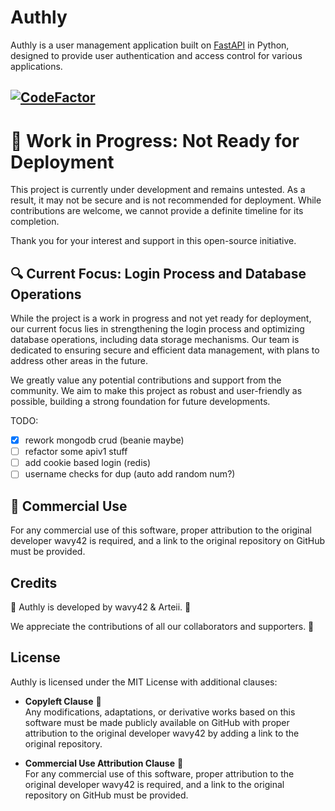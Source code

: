 # Authly

Authly is a user management application built on [FastAPI](https://fastapi.tiangolo.com/) in Python, designed to provide user authentication and access control for various applications.

[![CodeFactor](https://www.codefactor.io/repository/github/wavy42/authly/badge)](https://www.codefactor.io/repository/github/wavy42/authly)
---

# 🚧 Work in Progress: Not Ready for Deployment

This project is currently under development and remains untested. As a result, it may not be secure and is not recommended for deployment. While contributions are welcome, we cannot provide a definite timeline for its completion.

Thank you for your interest and support in this open-source initiative.

## 🔍 Current Focus: Login Process and Database Operations

While the project is a work in progress and not yet ready for deployment, our current focus lies in strengthening the login process and optimizing database operations, including data storage mechanisms. Our team is dedicated to ensuring secure and efficient data management, with plans to address other areas in the future.

We greatly value any potential contributions and support from the community. We aim to make this project as robust and user-friendly as possible, building a strong foundation for future developments.

TODO:

- [x] rework mongodb crud (beanie maybe)
- [ ] refactor some apiv1 stuff
- [ ] add cookie based login (redis)
- [ ] username checks for dup (auto add random num?)

## 💼 Commercial Use

For any commercial use of this software, proper attribution to the original developer wavy42 is required, and a link to the original repository on GitHub must be provided.

<!-- ## Table of Contents

- [Installation](#installation)
- [Usage](#usage)
- [Features](#features)
- [Contributing](#contributing)
- [Testing](#testing)
- [Credits](#credits)
- [License](#license)

## Installation

To set up Authly, please follow the instructions in the [Installation Guide](https://github.com/wavy42/authly/wiki/Installation-Guide) in our GitHub wiki.

For more detailed instructions and options, please refer to the same guide.

## Usage

Get started with Authly by following our setup guide, which can be found in the [Usage section of our GitHub wiki](https://github.com/wavy42/authly/wiki/Usage-Guide).
The wiki provides comprehensive information on all available options and configurations.

## Features

Authly offers a range of features, including but not limited to:

- User authentication and authorization
- Access control for different applications
- User subscription management

We are continuously developing and adding new features to enhance your user management experience. Stay tuned for more updates! -->

<!-- ## Contributing

We welcome contributions from the open-source community to make Authly even better. If you'd like to contribute, please check the [Contribution Guidelines](https://github.com/wavy42/authly/wiki/Contribution-Guidelines) in our GitHub wiki for details on how to get started. -->

<!-- ## Testing

We highly recommend writing tests for your application to ensure its reliability and functionality. You can find examples and instructions on how to run tests in the [Testing section of our GitHub wiki](https://github.com/wavy42/authly/wiki/Testing-Guide). -->

## Credits

🌟 Authly is developed by wavy42 & Arteii. 🚀

We appreciate the contributions of all our collaborators and supporters. 🙏

## License

Authly is licensed under the MIT License with additional clauses:

- **Copyleft Clause** 🔄 </br>
  Any modifications, adaptations, or derivative works based on this software must be made publicly available on GitHub with proper attribution to the original developer wavy42 by adding a link to the original repository.

- **Commercial Use Attribution Clause** 💼 </br>
  For any commercial use of this software, proper attribution to the original developer wavy42 is required, and a link to the original repository on GitHub must be provided.
